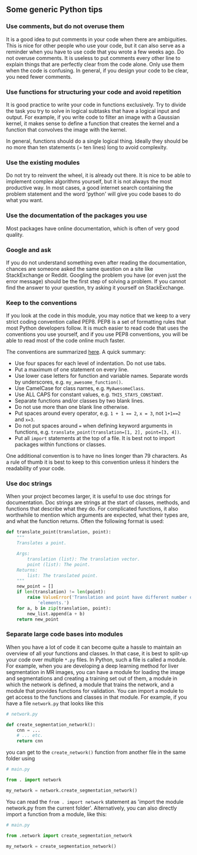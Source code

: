 ## Some generic Python tips

### Use comments, but do not overuse them

It is a good idea to put comments in your code when there are ambiguities. This is nice for other people who use your code, but it can also serve as a reminder when you have to use code that you wrote a few weeks ago. Do not overuse comments. It is useless to put comments every other line to explain things that are perfectly clear from the code alone. Only use them when the code is confusing. In general, if you design your code to be clear, you need fewer comments.

### Use functions for structuring your code and avoid repetition

It is good practice to write your code in functions exclusively. Try to divide the task you try to solve in logical subtasks that have a logical input and output. For example, if you write code to filter an image with a Gaussian kernel, it makes sense to define a function that creates the kernel and a function that convolves the image with the kernel.

In general, functions should do a single logical thing. Ideally they should be no more than ten statements (= ten lines) long to avoid complexity.

### Use the existing modules

Do not try to reinvent the wheel, it is already out there. It is nice to be able to implement complex algorithms yourself, but it is not always the most productive way. In most cases, a good internet search containing the problem statement and the word 'python' will give you code bases to do what you want.

### Use the documentation of the packages you use

Most packages have online documentation, which is often of very good quality.

### Google and ask

If you do not understand something even after reading the documentation, chances are someone asked the same question on a site like StackExchange or Reddit. Googling the problem you have (or even just the error message) should be the first step of solving a problem. If you cannot find the answer to your question, try asking it yourself on StackExchange.

### Keep to the conventions

If you look at the code in this module, you may notice that we keep to a very strict coding convention called PEP8. PEP8 is a set of formatting rules that most Python developers follow. It is much easier to read code that uses the conventions you use yourself, and if you use PEP8 conventions, you will be able to read most of the code online much faster.

The conventions are summarized [here](https://www.python.org/dev/peps/pep-0008/). A quick summary:

* Use four spaces for each level of indentation. Do not use tabs.
* Put a maximum of one statement on every line.
* Use lower case letters for function and variable names. Separate words by underscores, e.g. `my_awesome_function()`.
* Use CamelCase for class names, e.g. `MyAwesomeClass`.
* Use ALL CAPS for constant values, e.g. `THIS_STAYS_CONSTANT`.
* Separate functions and/or classes by two blank lines.
* Do not use more than one blank line otherwise.
* Put spaces around every operator, e.g. `1 + 1 == 2`, `x = 3`, not `1+1==2` and `x=3`.
* Do not put spaces around `=` when defining keyword arguments in functions, e.g. `translate_point(translation=[1, 2], point=[3, 4])`.
* Put all `import` statements at the top of a file. It is best not to import packages within functions or classes.

One additional convention is to have no lines longer than 79 characters. As a rule of thumb it is best to keep to this convention unless it hinders the readability of your code.

### Use doc strings

When your project becomes larger, it is useful to use doc strings for documentation. Doc strings are strings at the start of classes, methods, and functions that describe what they do. For complicated functions, it also worthwhile to mention which arguments are expected, what their types are, and what the function returns. Often the following format is used:

```python
def translate_point(translation, point):
    """
    Translates a point.

    Args:
        translation (list): The translation vector.
        point (list): The point.
    Returns:
        list: The translated point.
    """
    new_point = []
    if len(translation) != len(point):
        raise ValueError('Translation and point have different number of '
            'elements.')
    for a, b in zip(translation, point):
        new_list.append(a + b)
    return new_point
```

### Separate large code bases into modules

When you have a lot of code it can become quite a hassle to maintain an overview of all your functions and classes. In that case, it is best to split-up your code over multiple `*.py` files. In Python, such a file is called a module. For example, when you are developing a deep learning method for liver segmentation in MR images, you can have a module for loading the image and segmentations and creating a training set out of them, a module in which the network is defined, a module that trains the network, and a module that provides functions for validation. You can import a module to get access to the functions and classes in that module. For example, if you have a file `network.py` that looks like this

```python
# network.py

def create_segmentation_network():
    cnn = ...
    # ... etc.
    return cnn
```

you can get to the `create_network()` function from another file in the same folder using

```python
# main.py

from . import network

my_network = network.create_segmentation_network()
```

You can read the `from . import network` statement as 'import the module network.py from the current folder'. Alternatively, you can also directly import a function from a module, like this:

```python
# main.py

from .network import create_segmentation_network

my_network = create_segmentation_network()
```

